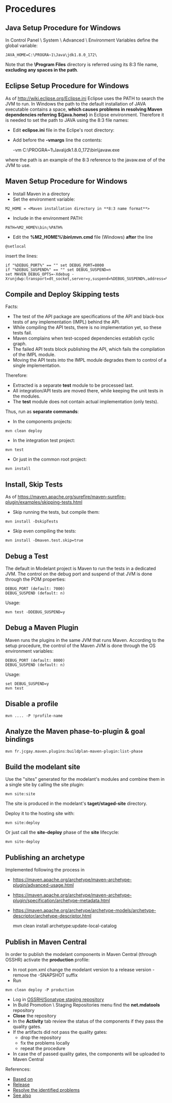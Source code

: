 Procedures
==========

<!-- MACRO{toc} -->

Java Setup Procedure for Windows 
--------------------------------

In Control Panel \ System \ Advanced \ Environment Variables define the global variable:

    JAVA_HOME=C:\PROGRA~1\Java\jdk1.8.0_172\
  
Note that the **\Program Files** directory is referred using its 8:3 file name, **excluding any spaces in the path**.

Eclipse Setup Procedure for Windows 
-----------------------------------

As of http://wiki.eclipse.org/Eclipse.ini Eclipse uses the PATH to search the JVM to run. In Windows the path to the default installation of JAVA executable contains a space, **which causes problems in resolving Maven dependencies referring ${java.home}** in Eclipse environment. Therefore it is needed to set the path to JAVA using the 8:3 file names:

  * Edit **eclipse.ini** file in the Eclipe's root directory:
  * Add before the **-vmargs** line the contents:

  
    -vm
    C:\PROGRA~1\Java\jdk1.8.0_172\bin\javaw.exe
  
where the path is an example of the 8:3 reference to the javaw.exe of of the JVM to use.

Maven Setup Procedure for Windows 
---------------------------------

  * Install Maven in a directory
  * Set the environment variable:
```  
M2_HOME = <Maven installation directory in **8:3 name format**>
```

  * Include in the environment PATH:

```  
PATH=%M2_HOME%\bin;%PATH%
```

  * Edit the **%M2_HOME%\bin\mvn.cmd** file (Windows) **after** the line 
```   
@setlocal
```    
   insert the lines:

```   
if "%DEBUG_PORT%" == "" set DEBUG_PORT=8000
if "%DEBUG_SUSPEND%" == "" set DEBUG_SUSPEND=n
set MAVEN_DEBUG_OPTS=-Xdebug -Xrunjdwp:transport=dt_socket,server=y,suspend=%DEBUG_SUSPEND%,address=%DEBUG_PORT%
```
    
Compile and Deploy Skipping tests 
---------------------------------

Facts:

  * The test of the API package are specifications of the API and black-box tests of any implementation (IMPL) behind the API.
  * While compiling the API tests, there is no implementation yet, so these tests fail.
  * Maven complains when test-scoped dependencies establish cyclic graph.
  * The failed API tests block publishing the API, which fails the compilation of the IMPL module.
  * Moving the API tests into the IMPL module degrades them to control of a single implementation. 

Therefore:

  * Extracted is a separate **test** module to be processed last.
  * All integration/API tests are moved there, while keeping the unit tests in the modules.
  * The **test** module does not contain actual implementation (only tests).

Thus, run as **separate commands**:

  * In the components projects:
  
``` 
mvn clean deploy
```

  * In the integration test project:

```  
mvn test
```

  * Or just in the common root project:

```
mvn install
```
    
Install, Skip Tests 
-------------------

As of https://maven.apache.org/surefire/maven-surefire-plugin/examples/skipping-tests.html

  * Skip running the tests, but compile them:

``` 
mvn install -DskipTests
```
  * Skip even compiling the tests:

```
mvn install -Dmaven.test.skip=true
```

Debug a Test 
------------

The default in Modelant project is Maven to run the tests in a dedicated JVM. The control on the debug port and suspend of that JVM is done through the POM properties:

    DEBUG_PORT (default: 7000)
    DEBUG_SUSPEND (default: n)
    
Usage:

    mvn test -DDEBUG_SUSPEND=y

Debug a Maven Plugin 
--------------------

Maven runs the plugins in the same JVM that runs Maven. According to the setup procedure, the control of the Maven JVM is done through the OS environment variables:

    DEBUG_PORT (default: 8000)
    DEBUG_SUSPEND (default: n)
    
Usage:

    set DEBUG_SUSPEND=y  
    mvn test

Disable a profile
-----------------

    mvn .... -P !profile-name

  
Analyze the Maven phase-to-plugin & goal bindings 
-------------------------------------------------

    mvn fr.jcgay.maven.plugins:buildplan-maven-plugin:list-phase
    
Build the modelant site 
-----------------------

Use the "sites" generated for the modelant's modules and combine them in a single site by calling the site plugin:
  
    mvn site:site

The site is produced in the modelant's **taget/staged-site** directory.

Deploy it to the hosting site with:

    mvn site:deploy
  
Or just call the **site-deploy** phase of the **site** lifecycle:

    mvn site-deploy

Publishing an archetype 
-----------------------

Implemented following the process in 

  * https://maven.apache.org/archetype/maven-archetype-plugin/advanced-usage.html
  * https://maven.apache.org/archetype/maven-archetype-plugin/specification/archetype-metadata.html
  * https://maven.apache.org/archetype/archetype-models/archetype-descriptor/archetype-descriptor.html

  
    mvn clean install archetype:update-local-catalog

Publish in Maven Central
------------------------

In order to publish the modelant components in Maven Central (through OSSHR) activate the **production** profile:

  * In root pom.xml change the modelant version to a release version - remove the -SNAPSHOT suffix
  * Run 

```
mvn clean deploy -P production
```
  * Log in [OSSRH/Sonatype staging repository](https://oss.sonatype.org/service/local/staging/deploy/maven2)
  * In Build Promotion \ Staging Repositories menu find the **net.mdatools** repository
  * **Close** the repository
  * In the **Activity** tab review the status of the components if they pass the quality gates. 
  * If the artifacts did not pass the quality gates:
    * drop the repository
    * fix the problems locally
    * repeat the procedure    
  * In case the of passed quality gates, the components will be uploaded to Maven Central
  
References:
  
  * [Based on](https://www.youtube.com/watch?v=dXR4pJ_zS-0&feature=youtu.be)
  * [Release](https://central.sonatype.org/pages/apache-maven.html#performing-a-release-deployment)
  * [Resolve the identified problems](https://www.youtube.com/watch?v=N7KXuvi_2SE&feature=youtu.be)
  * [See also](https://central.sonatype.org/articles/2016/Feb/02/free-video-series-easy-publishing-to-the-central-repository/)
  

